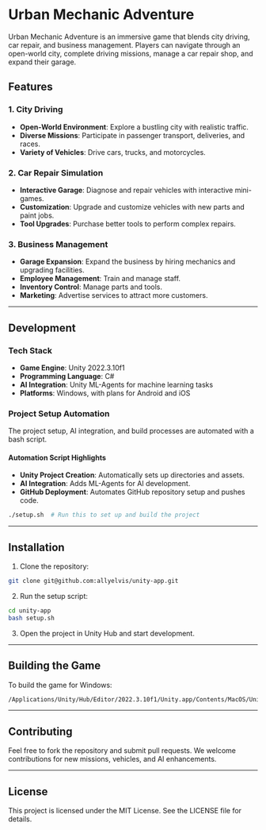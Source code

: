 # Urban Mechanic Adventure

Urban Mechanic Adventure is an immersive game that blends city driving, car repair, and business management. Players can navigate through an open-world city, complete driving missions, manage a car repair shop, and expand their garage.

## Features

### 1. City Driving
- **Open-World Environment**: Explore a bustling city with realistic traffic.
- **Diverse Missions**: Participate in passenger transport, deliveries, and races.
- **Variety of Vehicles**: Drive cars, trucks, and motorcycles.

### 2. Car Repair Simulation
- **Interactive Garage**: Diagnose and repair vehicles with interactive mini-games.
- **Customization**: Upgrade and customize vehicles with new parts and paint jobs.
- **Tool Upgrades**: Purchase better tools to perform complex repairs.

### 3. Business Management
- **Garage Expansion**: Expand the business by hiring mechanics and upgrading facilities.
- **Employee Management**: Train and manage staff.
- **Inventory Control**: Manage parts and tools.
- **Marketing**: Advertise services to attract more customers.

---

## Development

### Tech Stack
- **Game Engine**: Unity 2022.3.10f1
- **Programming Language**: C#
- **AI Integration**: Unity ML-Agents for machine learning tasks
- **Platforms**: Windows, with plans for Android and iOS

### Project Setup Automation
The project setup, AI integration, and build processes are automated with a bash script.

#### Automation Script Highlights
- **Unity Project Creation**: Automatically sets up directories and assets.
- **AI Integration**: Adds ML-Agents for AI development.
- **GitHub Deployment**: Automates GitHub repository setup and pushes code.

```bash
./setup.sh  # Run this to set up and build the project
```

---

## Installation

1. Clone the repository:
```bash
git clone git@github.com:allyelvis/unity-app.git
```
2. Run the setup script:
```bash
cd unity-app
bash setup.sh
```
3. Open the project in Unity Hub and start development.

---

## Building the Game
To build the game for Windows:
```bash
/Applications/Unity/Hub/Editor/2022.3.10f1/Unity.app/Contents/MacOS/Unity -batchmode -buildTarget StandaloneWindows64 -projectPath $HOME/UnityProjects/UrbanMechanicAdventure -executeMethod BuildScript.PerformBuild -quit
```

---

## Contributing
Feel free to fork the repository and submit pull requests. We welcome contributions for new missions, vehicles, and AI enhancements.

---

## License
This project is licensed under the MIT License. See the LICENSE file for details.

